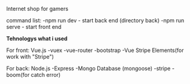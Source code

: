 Internet shop for gamers

command list:
-npm run dev - start back end (directory back)
-npm run serve - start front end

____Tehnologys what i used____

For front:
  Vue.js
    -vuex
    -vue-router
    -bootstrap
    -Vue Stripe Elements(for work with "Stripe")

For back:
   Node.js
      -Express
      -Mongo Database (mongoose)
      -stripe
      -boom(for catch error)
      
  
   
